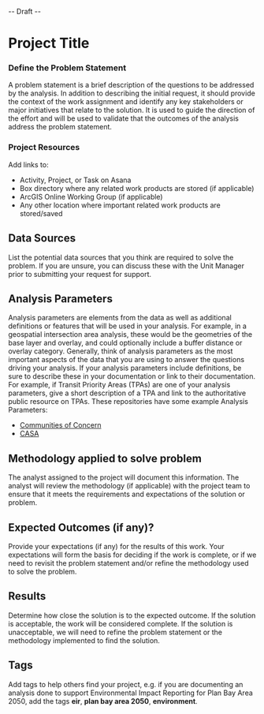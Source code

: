 -- Draft --

# Project Title

### Define the Problem Statement

A problem statement is a brief description of the questions to be addressed by the analysis. In addition to describing the initial request, it should provide the context of the work assignment and identify any key stakeholders or major initiatives that relate to the solution. It is used to guide the direction of the effort and will be used to validate that the outcomes of the analysis address the problem statement.

### Project Resources

Add links to:
- Activity, Project, or Task on Asana 
- Box directory where any related work products are stored (if applicable) 
- ArcGIS Online Working Group (if applicable) 
- Any other location where important related work products are stored/saved  

## Data Sources

List the potential data sources that you think are required to solve the problem. If you are unsure, you can discuss these with the Unit Manager prior to submitting your request for support.

## Analysis Parameters

Analysis parameters are elements from the data as well as additional definitions or features that will be used in your analysis. For example, in a geospatial intersection area analysis, these would be the geometries of the base layer and overlay, and could optionally include a buffer distance or overlay category. Generally, think of analysis parameters as the most important aspects of the data that you are using to answer the questions driving your analysis. If your analysis parameters include definitions, be sure to describe these in your documentation or link to their documentation. For example, if Transit Priority Areas (TPAs) are one of your analysis parameters, give a short description of a TPA and link to the authoritative public resource on TPAs. These repositories have some example Analysis Parameters:

- [Communities of Concern](https://github.com/BayAreaMetro/Spatial-Analysis-Mapping-Projects/tree/master/Project-Documentation/Communities-of-Concern)
- [CASA](https://github.com/BayAreaMetro/Spatial-Analysis-Mapping-Projects/tree/master/Project-Documentation/CASA)

## Methodology applied to solve problem

The analyst assigned to the project will document this information. The analyst will review the methodology (if applicable) with the project team to ensure that it meets the requirements and expectations of the solution or problem.

## Expected Outcomes (if any)?

Provide your expectations (if any) for the results of this work. Your expectations will form the basis for deciding if the work is complete, or if we need to revisit the problem statement and/or refine the methodology used to solve the problem.

## Results

Determine how close the solution is to the expected outcome. If the solution is acceptable, the work will be considered complete. If the solution is unacceptable, we will need to refine the problem statement or the methodology implemented to find the solution.

## Tags

Add tags to help others find your project, e.g. if you are documenting an analysis done to support Environmental Impact Reporting for Plan Bay Area 2050, add the tags **eir**, **plan bay area 2050**, **environment**.
